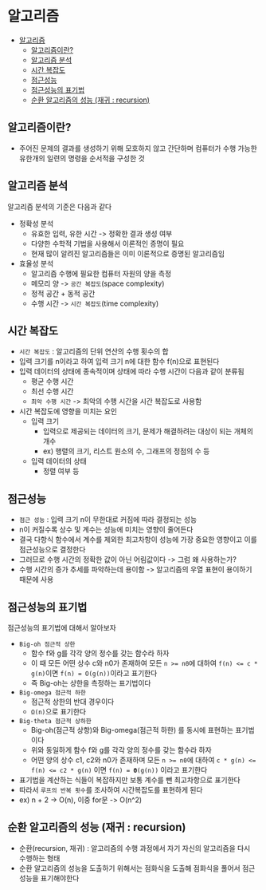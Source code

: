 # 알고리즘

- [알고리즘](#알고리즘)
  - [알고리즘이란?](#알고리즘이란)
  - [알고리즘 분석](#알고리즘-분석)
  - [시간 복잡도](#시간-복잡도)
  - [점근성능](#점근성능)
  - [점근성능의 표기법](#점근성능의-표기법)
  - [순환 알고리즘의 성능 (재귀 : recursion)](#순환-알고리즘의-성능-재귀--recursion)

## 알고리즘이란?

- 주어진 문제의 결과를 생성하기 위해 모호하지 않고 간단하며 컴퓨터가 수행 가능한 유한개의 일련의 명령을 순서적을 구성한 것

## 알고리즘 분석

알고리즘 분석의 기준은 다음과 같다

- 정확성 분석
  - 유효한 입력, 유한 시간 -> 정확한 결과 생성 여부
  - 다양한 수학적 기법을 사용해서 이론적인 증명이 필요
  - 현재 많이 알려진 알고리즘들은 이미 이론적으로 증명된 알고리즘임
- 효율성 분석
  - 알고리즘 수행에 필요한 컴퓨터 자원의 양을 측정
  - 메모리 양 -> `공간 복잡도`(space complexity)
  - 정적 공간 + 동적 공간
  - 수행 시간 -> `시간 복잡도`(time complexity)

## 시간 복잡도

- `시간 복잡도` : 알고리즘의 단위 연산의 수행 횟수의 합
- 입력 크기를 n이라고 하여 입력 크기 n에 대한 함수 f(n)으로 표현된다
- 입력 데이터의 상태에 종속적이며 상태에 따라 수행 시간이 다음과 같이 분류됨
  - 평균 수행 시간
  - 최선 수행 시간
  - `최악 수행 시간` -> 최악의 수행 시간을 시간 복잡도로 사용함
- 시간 복잡도에 영향을 미치는 요인
  - 입력 크기
    - 입력으로 제공되는 데이터의 크기, 문제가 해결하려는 대상이 되는 개체의 개수
    - ex) 행렬의 크기, 리스트 원소의 수, 그래프의 정점의 수 등
  - 입력 데이터의 상태
    - 정렬 여부 등

## 점근성능

- `점근 성능` : 입력 크기 n이 무한대로 커짐에 따라 결정되는 성능
- n이 커질수록 상수 및 계수는 성능에 미치는 영향이 줄어든다
- 결국 다항식 함수에서 계수를 제외한 최고차항이 성능에 가장 중요한 영향이고 이를 점근성능으로 결정한다
- 그러므로 수행 시간의 정확한 값이 아닌 어림값이다 -> 그럼 왜 사용하는가?
- 수행 시간의 증가 추세를 파악하는데 용이함 -> 알고리즘의 우열 표현이 용이하기 때문에 사용

## 점근성능의 표기법

점근성능의 표기법에 대해서 알아보자

- `Big-oh 점근적 상한`
  - 함수 f와 g를 각각 양의 정수를 갖는 함수라 하자
  - 이 때 모든 어떤 상수 c와 n0가 존재하여 모든 `n >= n0`에 대하여 `f(n) <= c * g(n)`이면 `f(n) = O(g(n))`이라고 표기한다
  - 즉 Big-oh는 상한을 측정하는 표기법이다
- `Big-omega 점근적 하한`
  - 점근적 상한의 반대 경우이다
  - `Ω(n)`으로 표기한다
- `Big-theta 점근적 상하한`
  - Big-oh(점근적 상항)와 Big-omega(점근적 하한) 를 동시에 표현하는 표기법이다
  - 위와 동일하게 함수 f와 g를 각각 양의 정수를 갖는 함수라 하자
  - 어떤 양의 상수 c1, c2와 n0가 존재하며 모든 `n >= n0`에 대하여 `c * g(n) <= f(n) <= c2 * g(n)` 이면 `f(n) = 𝛉(g(n))` 이라고 표기한다
- 표기법을 계산하는 식들이 복잡하지만 보통 계수를 뺀 최고차항으로 표기한다
- 따라서 `루프의 반복 횟수`를 조사하여 시간복잡도를 표현하게 된다
- ex) n + 2 -> O(n), 이중 for문 -> O(n^2)

## 순환 알고리즘의 성능 (재귀 : recursion)

- 순환(recursion, 재귀) : 알고리즘의 수행 과정에서 자기 자신의 알고리즘을 다시 수행하는 형태
- 순환 알고리즘의 성능을 도출하기 위해서는 점화식을 도출해 점화식을 풀어서 점근성능을 표기해야한다
